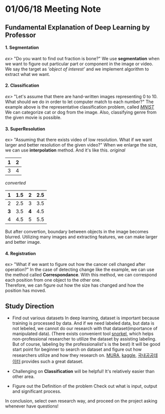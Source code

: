 
# 01/06/18 Meeting Note

## Fundamental Explanation of Deep Learning by Professor

#### 1. Segmentation
*ex>* "Do you want to find out fraction is bone?"
We use **segmentation** when we want to figure out particular part or component in the image or video. We say the target as *'object of interest'* and we implement algorithm to extract what we want.

#### 2. Classification
*ex>* "Let's assume that there are hand-written images representing 0 to 10. What should we do in order to let computer match to each number?"
The example above is the representative classification problem, called [*MNIST*](https://github.com/pytorch/examples/tree/master/mnist)
We can categorize cat or dog from the image. Also, classifying genre from the given movie is possible.

#### 3. SuperResolution

ex> "Assuming that there exists video of low resolution. What if we want larger and better resolution of the given video?"
When we enlarge the size, we can use **interpolation** method. And it's like this.
*original*

1|2
-|-
3|4

*converted*

**1**|1.5|**2**|2.5
----|----|----|----
2|2.5|3|3.5
**3**|3.5|**4**|4.5
4|4.5|5|5.5

But after convertion, boundary between objects in the image becomes blurred. Utilizing many images and extracting features, we can make larger and better image.

#### 4. Registration
ex> "What if we want to figure out how the cancer cell changed after operation?"
In the case of detecting change like the example, we can use the method called **Correspondance**. 
With this method, we can correspond each position from one object to the other one.  
Therefore, we can figure out how the size has changed and how the position has moved.

## Study Direction

- Find out various datasets
In deep learning, dataset is important because training is processed by data.
And if we need labeled data, but data is not lebeled, we cannot do our research with that dataset(importance of manipulated data).
(There exists convenient tool [snorkel](https://github.com/HazyResearch/snorkel/), which helps non-professional researcher to utilize the dataset by assisting labeling. 
But of course, labeling by the professionalist's is the best)
It will be good start point for beginner to search on dataset and figure out how researchers utilize and how they research on. 
[MURA](https://stanfordmlgroup.github.io/competitions/mura/), [kaggle](http://kaggle.com/), [국내공공데이터](https://www.data.go.kr/dataset/3072274/fileData.do) provides such a great dataset.

- Challenging on **Classification** will be helpful!
It's relatively easier than other area.

- Figure out the Definition of the problem
Check out what is input, output and significant process.

In conclusion, select own research way, and proceed on the project asking whenever have questions!



